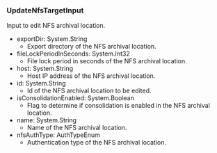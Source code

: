 ### UpdateNfsTargetInput
Input to edit NFS archival location.

- exportDir: System.String
  - Export directory of the NFS archival location.
- fileLockPeriodInSeconds: System.Int32
  - File lock period in seconds of the NFS archival location.
- host: System.String
  - Host IP address of the NFS archival location.
- id: System.String
  - Id of the NFS archival location to be edited.
- isConsolidationEnabled: System.Boolean
  - Flag to determine if consolidation is enabled in the NFS archival location.
- name: System.String
  - Name of the NFS archival location.
- nfsAuthType: AuthTypeEnum
  - Authentication type of the NFS archival location.

